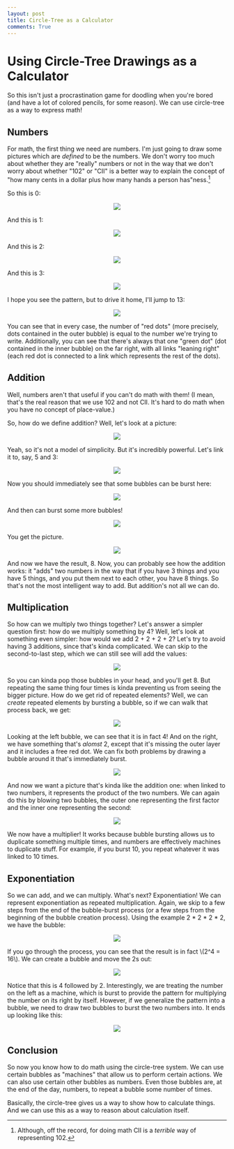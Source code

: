 ```yaml
---
layout: post
title: Circle-Tree as a Calculator
comments: True
---
```



# Using Circle-Tree Drawings as a Calculator

So this isn't just a procrastination game for doodling when you're bored (and have a lot of colored pencils, for some reason). We can use circle-tree as a way to express math!

## Numbers

For math, the first thing we need are numbers. I'm just going to draw some pictures which are *defined* to be the numbers. We don't worry too much about whether they are "really" numbers or not in the way that we don't worry about whether "102" or "CII" is a better way to explain the concept of "how many cents in a dollar plus how many hands a person has"ness.[^1]

So this is 0:

<center><img src="/circle-tree-system/calc/0.svg"  /></center>

And this is 1:

<center><img src="/circle-tree-system/calc/1.svg"  /></center>

And this is 2:

<center><img src="/circle-tree-system/calc/2.svg"  /></center>

And this is 3:

<center><img src="/circle-tree-system/calc/3.svg"  /></center>

I hope you see the pattern, but to drive it home, I'll jump to 13:

<center><img src="/circle-tree-system/calc/13.svg"  /></center>

You can see that in every case, the number of "red dots" (more precisely, dots contained in the outer bubble) is equal to the number we're trying to write. Additionally, you can see that there's always that one "green dot" (dot contained in the inner bubble) on the far right, with all links "leaning right" (each red dot is connected to a link which represents the rest of the dots).

## Addition

Well, numbers aren't that useful if you can't do math with them! (I mean, that's the real reason that we use 102 and not CII. It's hard to do math when you have no concept of place-value.)

So, how do we define addition? Well, let's look at a picture:

<center><img src="/circle-tree-system/calc/plus.svg"  /></center>

Yeah, so it's not a model of simplicity. But it's incredibly powerful. Let's link it to, say, 5 and 3:

<center><img src="/circle-tree-system/calc/plus-5-3.svg"  /></center>

Now you should immediately see that some bubbles can be burst here:

<center><img src="/circle-tree-system/calc/plus-5-3-red1.svg"  /></center>

And then can burst some more bubbles!

<center><img src="/circle-tree-system/calc/plus-5-3-red2.svg"  /></center>

You get the picture.

<center><img src="/circle-tree-system/calc/plus-5-3-red3.svg"  /></center>

And now we have the result, 8. Now, you can probably see how the addition works: it "adds" two numbers in the way that if you have 3 things and you have 5 things, and you put them next to each other, you have 8 things. So that's not the most intelligent way to add. But addition's not all we can do.

## Multiplication

So how can we multiply two things together? Let's answer a simpler question first: how do we multiply something by 4? Well, let's look at something even simpler: how would we add 2 + 2 + 2 + 2? Let's try to avoid having 3 additions, since that's kinda complicated. We can skip to the second-to-last step, which we can still see will add the values:

<center><img src="/circle-tree-system/calc/plus-2-2-2-2.svg"  /></center>

So you can kinda pop those bubbles in your head, and you'll get 8. But repeating the same thing four times is kinda preventing us from seeing the bigger picture. How do we get rid of repeated elements? Well, we can *create* repeated elements by bursting a bubble, so if we can walk that process back, we get:

<center><img src="/circle-tree-system/calc/plus-2-2-2-2-abs.svg"  /></center>

Looking at the left bubble, we can see that it is in fact 4! And on the right, we have something that's *alomst* 2, except that it's missing the outer layer and it includes a free red dot. We can fix both problems by drawing a bubble around it that's immediately burst.

<center><img src="/circle-tree-system/calc/plus-2-2-2-2-abs2.svg"  /></center>

And now we want a picture that's kinda like the addition one: when linked to two numbers, it represents the product of the two numbers. We can again do this by blowing two bubbles, the outer one representing the first factor and the inner one representing the second:

<center><img src="/circle-tree-system/calc/plus-2-2-2-2-abs3.svg"  /></center>

We now have a multiplier! It works because bubble bursting allows us to duplicate something multiple times, and numbers are effectively machines to duplicate stuff. For example, if you burst 10, you repeat whatever it was linked to 10 times.

## Exponentiation

So we can add, and we can multiply. What's next? Exponentiation! We can represent exponentiation as repeated multiplication. Again, we skip to a few steps from the end of the bubble-burst process (or a few steps from the beginning of the bubble creation process). Using the example 2 * 2 * 2 * 2, we have the bubble:

<center><img src="/circle-tree-system/calc/mult-2-2-2-2.svg"  /></center>

If you go through the process, you can see that the result is in fact \\(2^4 = 16\\). We can create a bubble and move the 2s out:

<center><img src="/circle-tree-system/calc/mult-2-2-2-2-abs.svg"  /></center>

Notice that this is 4 followed by 2. Interestingly, we are treating the number on the left as a machine, which is burst to provide the pattern for multiplying the number on its right by itself. However, if we generalize the pattern into a bubble, we need to draw two bubbles to burst the two numbers into. It ends up looking like this:

<center><img src="/circle-tree-system/calc/exp-2-4.svg"  /></center>

## Conclusion

So now you know how to do math using the circle-tree system. We can use certain bubbles as "machines" that allow us to perform certain actions. We can also use certain other bubbles as numbers. Even those bubbles are, at the end of the day, numbers, to repeat a bubble some number of times.

Basically, the circle-tree gives us a way to show how to calculate things. And we can use this as a way to reason about calculation itself.

[^1]: Although, off the record, for doing math CII is a *terrible* way of representing 102.
